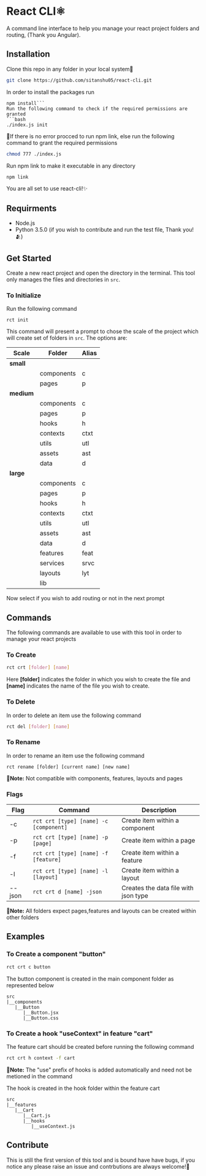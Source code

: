 
# React CLI⚛️

A command line interface to help you manage your react project folders and routing, (Thank you Angular). 




## Installation

Clone this repo in any folder in your local system💾

```bash
git clone https://github.com/sitanshu05/react-cli.git
```
In order to install the packages run
```cd react-cli
npm install```
Run the following command to check if the required permissions are granted
```bash
./index.js init
```

🚨If there is no error procced to run npm link, else run the following command to grant the required permissions
```bash
chmod 777 ./index.js
```
Run npm link to make it executable in any directory

```bash
npm link
```
You are all set to use react-cli!✨



    
## Requirments
- Node.js
- Python 3.5.0 (if you wish to contribute and run the test file, Thank you!🫂)
## Get Started

Create a new react project and open the directory in the terminal. This tool only manages the files and directories in ```src```.

### To Initialize

Run the following command
```
rct init 
```
This command will present a prompt to chose the scale of the project which will create set of folders in ```src```. The options are:

| Scale | Folder         | Alias |
|-------|----------------|-------|
| **small** | | |
|| components     | c     |
|       | pages          | p     |
| **medium**| | |
|  |components     | c     |
|       | pages          | p     |
|       | hooks          | h     |
|       | contexts       | ctxt  |
|       | utils          | utl   |
|       | assets         | ast   |
| | data | d|
| **large** |  | |
| | components     | c     |
|       | pages          | p     |
|       | hooks          | h     |
|       | contexts       | ctxt  |
|       | utils          | utl   |
|       | assets         | ast   |
| | data | d |
|       | features       | feat  |
|       | services       | srvc  |
|       | layouts        | lyt   |
|       | lib            |       |

Now select if you wish to add routing or not in the next prompt 

## Commands
The following commands are available to use with this tool in order to manage your react projects

### To Create
```bash
rct crt [folder] [name]
```
Here **[folder]** indicates the folder in which you wish to create the file and **[name]** indicates the name of the file you wish to create.


### To Delete
In order to delete an item use the following command

```bash
rct del [folder] [name]
```

### To Rename

In order to rename an item use the following command
```
rct rename [folder] [current name] [new name]
```
🔔**Note:** Not compatible with components, features, layouts and pages

### Flags 

| Flag | Command | Description | 
|----|-----------|---------------------|
| -c | ```rct crt [type] [name] -c [component]``` | Create item within a component|
| -p | ```rct crt [type] [name] -p [page]``` | Create item within a page|
| -f | ```rct crt [type] [name] -f [feature]``` | Create item within a feature|
| -l | ```rct crt [type] [name] -l [layout]``` | Create item within a layout|
| --json | ```rct crt d [name] -json``` | Creates the data file with json type |

🔔**Note:** All folders expect pages,features and layouts can be created within other folders



## Examples
### To Create a component "button"

```bash
rct crt c button
```
The button component is created in the main component folder as represented below

```
src
|__components
   |__Button
      |__Button.jsx
      |__Button.css
```

### To Create a hook "useContext" in feature "cart"

The feature cart should be created before running the following command

```bash
rct crt h context -f cart
```
🔔**Note:** The "use" prefix of hooks is added automatically and need not be metioned in the command

The hook  is created in the hook folder within the feature cart

```
src
|__features
   |__Cart
      |__Cart.js
      |__hooks
         |__useContext.js
```
## Contribute

This is still the first version of this tool and is bound have have bugs, if you notice any please raise an issue and contrbutions are always welcome!🙏

